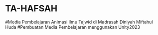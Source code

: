 # TA-HAFSAH
#Media Pembelajaran Animasi Ilmu Tajwid di Madrasah Diniyah Miftahul Huda
#Pembuatan Media Pembelajaran menggunakan Unity2023

